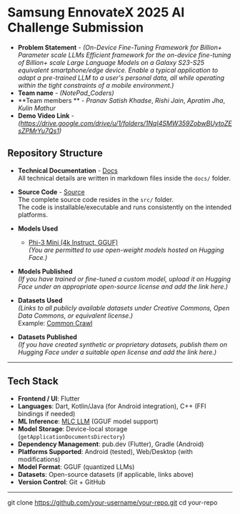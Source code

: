 # Samsung EnnovateX 2025 AI Challenge Submission

- **Problem Statement** - *(On-Device Fine-Tuning Framework for Billion+ Parameter scale LLMs
Efficient framework for the on-device fine-tuning of Billion+ scale Large Language Models on a Galaxy S23-S25 equivalent smartphone/edge device. Enable a typical application to adapt a pre-trained LLM to a user's personal data, all while operating within the tight constraints of a mobile environment.)*
- **Team name** - *(NotePad_Coders)*
- **Team members ** - *Pranav Satish Khadse*, *Rishi Jain*, *Apratim Jha*, *Kulin Mathur* 
- **Demo Video Link** - *(https://drive.google.com/drive/u/1/folders/1NqI4SMW359ZobwBUytoZEsZPMrYu7Qs1)*


## Repository Structure

- **Technical Documentation** - [Docs](docs)  
  All technical details are written in markdown files inside the `docs/` folder.

- **Source Code** - [Source](src)  
  The complete source code resides in the `src/` folder.  
  The code is installable/executable and runs consistently on the intended platforms.

- **Models Used**  
  - [Phi-3 Mini (4k Instruct, GGUF)](https://huggingface.co/microsoft/Phi-3-mini-4k-instruct)  
  *(You are permitted to use open-weight models hosted on Hugging Face.)*

- **Models Published**  
  *(If you have trained or fine-tuned a custom model, upload it on Hugging Face under an appropriate open-source license and add the link here.)*

- **Datasets Used**  
  *(Links to all publicly available datasets under Creative Commons, Open Data Commons, or equivalent license.)*  
  Example: [Common Crawl](https://commoncrawl.org/)

- **Datasets Published**  
  *(If you have created synthetic or proprietary datasets, publish them on Hugging Face under a suitable open license and add the link here.)*

---

## Tech Stack

- **Frontend / UI**: Flutter  
- **Languages**: Dart, Kotlin/Java (for Android integration), C++ (FFI bindings if needed)  
- **ML Inference**: [MLC LLM](https://github.com/mlc-ai/mlc-llm) (GGUF model support)  
- **Model Storage**: Device-local storage (`getApplicationDocumentsDirectory`)  
- **Dependency Management**: pub.dev (Flutter), Gradle (Android)  
- **Platforms Supported**: Android (tested), Web/Desktop (with modifications)  
- **Model Format**: GGUF (quantized LLMs)  
- **Datasets**: Open-source datasets (if applicable, links above)  
- **Version Control**: Git + GitHub  

---


   git clone https://github.com/your-username/your-repo.git
   cd your-repo
